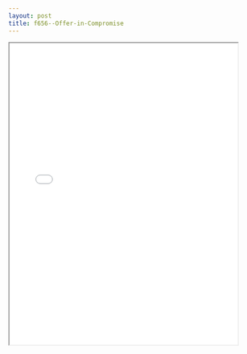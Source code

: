```yaml
---
layout: post
title: f656--Offer-in-Compromise
---
```


<div class="pdf-container">
<iframe src="/ea//_pdf-2-md/f656--Offer-in-Compromise.pdf" height="600" width="90%" allowFullScreen="true"></iframe>
</div>

